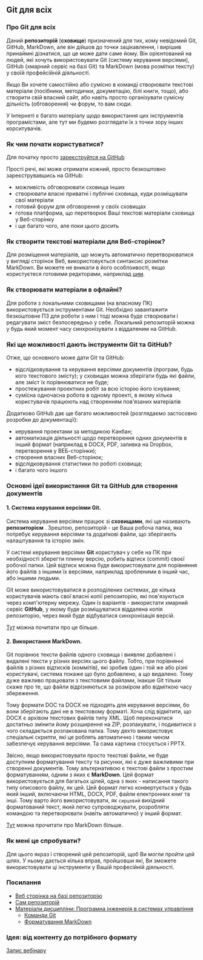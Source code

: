 ## Git для всіх

### Про Git для всіх

Даний **репозиторій** (**сховище**) призначений для тих, кому невідомий Git, GitHub, MarkDown, але він дійшов до точки зацікавлення, і вирішив принаймні дізнатися, що це може дати саме йому. Він орієнтований на людей, які хочуть використовувати Git (систему керування версіями), GitHub (хмарний сервіс на базі Git) та MarkDown (мова розмітки тексту) у своїй профейсійній діяльності.  

Якщо Ви хочете самостійно або сумісно в команді створювати текстові матеріали (посібники, методички, докуметацію, білі книги, тощо), або створити свій власний сайт, або навіть просто організувати сумісну дільність (обговорення) чи форум, то вам сюди. 

У Інтернеті є багато матеріалу щодо використання цих інструментів програмістами, але тут ми будемо розглядати їх з точки зору інших корситувачів.

### Як чим почати користуватися?

Для початку просто [зареєструйтся на GitHub](https://github.com/signup)

Прості речі, які може отримати кожний, просто безкоштовно зареєструвавшись на GitHub:

*   можливість обговорювати сховища інших
*   створювати власні приватні і публічні сховища, куди розміщувати свої матеріали
*   готовий форум для обговорення у своїх сховищах
*   готова платформа, що перетворює Ваші текстові матеріали сховища у Веб-сторінку
*   і ще багато чого, але поки цього досить  

### Як створити текстові матеріали для Веб-сторінок?

Для розміщення матеріалів, що можуть автоматично перетворюватися у вигляді сторінок Веб, використовується синтаксис розмітки MarkDown. Ви можете не вникати в його особлоивості, якщо користуєтеся готовими редкторами, наприклад [цим](https://onlinemarkdowneditor.dev/).

### Як створювати матеріали в офлайні?

Для роботи з локальними сховищами (на власному ПК) використовується інструментами Git. Необхідно завантажити безкоштовне ПЗ для роботи з ним і тоді можна буде створювати і редагувати зміст безпосередньо у себе. Локальний репозиторій можна у будь який момент часу синхронізувати з віддаленим на GitHub.

### Які ще можливості дають інструменти Git та GitHub?    

Отже, що основного може дати Git та GitHub:

*   відслідковування та керування версіями документів (програм, будь кого текстового змісту); у сховищах можна зберігати будь які файли, але зміст їх порівнюватися не буде;
*   простежування проектних робіт за всю історію його існування;
*   сумісна одночасна робота в одному проекті, в якому кілька користувачів працюють над створенням пов'язаних матеріалів

Додатково GitHub дає ще багато можливостей (розглядаємо застосовно розробки до документації):

*   керування проектами за методикою Канбан;
*   автоматизація діяльності щодо перетворення одних документів в інший формат (наприклад в DOCX, PDF, заливка на Dropbox, перетворення у ВЕБ-сторінки);
*   створення власних Веб-сторінок;
*   відслідковування статистики по роботі сховища;
*   і багато чого іншого

### Основні ідеї використання Git та GitHub для створення документів

#### 1\. Система керування версіями Git.

Система керування версіями працює зі **сховищами**, які ще називають **репозиторієм** . Зрештою, репозиторій - це Ваша робоча папка, яка потребує керування версіями та додаткові файли, що зберігають налаштування та історію змін.

У системі керування версіями **Git** користувач у себе на ПК при необхідності зберегти плинну версію, робить відтиск (commit) своєї робочої папки. Цей відтиск можна буде використовувати для порівняння його файлів з іншими їх версіями, наприклад зробленими в інший час, або іншими людьми.

Git може використовуватися в розподілених системах, де кілька користувачів мають свої власні копії репозиторію, які пов'язуються через комп'ютерну мережу. Один із варіантів - використати хмарний сервіс **GitHub**, у якому буде розміщуватися віддалена копія репозиторію, через який буде відбуватися синхронізація версій.

[Тут](https://github.com/pupenasan/ProgIngContrSystems/blob/master/%D0%9B%D0%B5%D0%BA%D1%86/Git.md) можна почитати про це більше.

#### 2\. Використання MarkDown.

Git порівнює тексти файлів одного сховища і виявляє добавлені і видалені тексти у різних версіях цього файлу. Тобто, при порівнянні файлів з різних відтисків (коммітів), які зробив один і той же або різні користувачі, система покаже що було добавлено, а що видалено. Тому дуже важливо працювати з текстовими файлами, інакше Git тільки скаже про те, що файли відрізняються за розміром або відміткою часу збереження.

Тому формати DOC та DOCX не підходять для керування версіями, бо вони зберігають дані не в текстовому форматі. Хоча слід відмітити, що DOCX є архівом текстових файлів типу XML. Щоб переконатися достатньо змінити йому розширення на ZIP, розпакувати, і подивитися з чого складається розпакована папка. Тому дехто використовує спеціальні скрипти, які це роблять автоматично і таким чином забезпечує керування версіями. Та сама картина стосується і PPTX.

Звісно, якщо використовувати просто текстові файли, не буде доступним форматування тексту та рисунки, які є дуже важливими при створенні документів. Тому альтернативою є текстові файли з простим форматуванням, одним з яких є **MarkDown**. Цей формат використовується для багатьох цілей, одна з яких - написання такого типу описового файлу, як цей. Цей формат легко конвертується у будь який інший, включаючи HTML, DOCX, PDF, файли електронних книг та інші. Тому варто його використовувати, як `сирцевий` вихідний форматований текст, який легко супроводжувати, розробляти командою та перетворювати (навіть автоматично) у інший формат.

[Тут](https://github.com/pupenasan/ProgIngContrSystems/blob/master/%D0%9B%D0%B5%D0%BA%D1%86/MarkDown.md) можна прочитати про MarkDown більше.

### Як мені це спробувати?

Для цього якраз і створений цей репозиторій, щоб Ви могли пройти цей шлях. У ньому дається кілька вправ, пройшовши які, Ви зможете використовувати ці інструменти у Вашій професійній діяльності.

### Посилання

*   [Веб сторінка на базі репозиторію](https://pupenasan.github.io/Git4All/)
*   [Сам репозиторій](https://github.com/pupenasan/Git4All)
*   [Матеріали дисципліни: Програмна інженерія в системах управління](https://pupenasan.github.io/ProgIngContrSystems/)
    *   [Команди Git](https://pupenasan.github.io/ProgIngContrSystems/%D0%94%D0%BE%D0%B2%D1%96%D0%B4%D0%BD%D0%B8%D0%BA%D0%B8/%D0%BA%D0%BE%D0%BC%D0%B0%D0%BD%D0%B4%D0%B8Git.html)
    *   [Форматування MarkDown](https://pupenasan.github.io/ProgIngContrSystems/%D0%94%D0%BE%D0%B2%D1%96%D0%B4%D0%BD%D0%B8%D0%BA%D0%B8/%D1%84%D0%BE%D1%80%D0%BC%D0%B0%D1%82%D1%83%D0%B2MD.html)

### Ідея: від контенту до потрібного формату

[Запис вебінару](https://www.youtube.com/embed/VnD4P_7uNCM)
